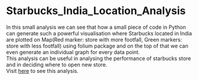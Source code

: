 # Starbucks_India_Location_Analysis

In this small analysis we can see that how a small piece of code in Python can generate such a powerful visualisation where Starbucks located in India are plotted on Map(Red marker: store with more footfall, Green markers: store with less footfall) using folium package and on the top of that we can even generate an individual graph for every data point.<br>
This analysis can be useful in analysing the performance of starbucks store and in deciding where to open new store.<br>
Visit <a href="https://shwetkm.github.io/starbucks_india.html">here</a> to see this analysis.
